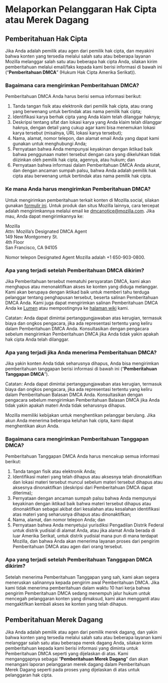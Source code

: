 # Melaporkan Pelanggaran Hak Cipta atau Merek Dagang

## Pemberitahuan Hak Cipta

Jika Anda adalah pemilik atau agen dari pemilik hak cipta, dan meyakini bahwa konten yang tersedia melalui salah satu atau beberapa layanan Mozilla melanggar salah satu atau beberapa hak cipta Anda, silakan kirim pemberitahuan melalui email/faks kepada kami berisi informasi di bawah ini (“**Pemberitahuan DMCA**” (Hukum Hak Cipta Amerika Serikat)).

### Bagaimana cara mengirimkan Pemberitahuan DMCA?

Pemberitahuan DMCA Anda harus berisi semua informasi berikut:

1. Tanda tangan fisik atau elektronik dari pemilik hak cipta, atau orang yang berwenang untuk bertindak atas nama pemilik hak cipta;
2. Identifikasi karya berhak cipta yang Anda klaim telah dilanggar haknya;
3. Deskripsi tentang sifat dan lokasi karya yang Anda klaim telah dilanggar haknya, dengan detail yang cukup agar kami bisa menemukan lokasi karya tersebut (misalnya, URL lokasi karya tersebut);
4. Nama, alamat, nomor telepon, dan alamat email Anda yang dapat kami gunakan untuk menghubungi Anda;
5. Pernyataan bahwa Anda mempunyai keyakinan dengan iktikad baik bahwa penggunaan materi tersebut dengan cara yang dikeluhkan tidak diizinkan oleh pemilik hak cipta, agennya, atau hukum; dan
6. Pernyataan bahwa informasi dalam Pemberitahuan DMCA Anda akurat, dan dengan ancaman sumpah palsu, bahwa Anda adalah pemilik hak cipta atau berwenang untuk bertindak atas nama pemilik hak cipta.

### Ke mana Anda harus mengirimkan Pemberitahuan DMCA?

Untuk mengirimkan pemberitahuan terkait konten di Mozilla.social, silakan gunakan [formulir ini](https://reports.mozilla.social/infringement-form). Untuk produk dan situs Mozilla lainnya, cara tercepat adalah mengirimkannya melalui email ke [dmcanotice@mozilla.com](mailto:dmcanotice@mozilla.com). Jika mau, Anda dapat mengirimkannya ke:

Mozilla  
Attn: Mozilla’s Designated DMCA Agent  
149 New Montgomery St.  
4th Floor  
San Francisco, CA 94105  

Nomor telepon Designated Agent Mozilla adalah +1 650-903-0800.

### Apa yang terjadi setelah Pemberitahuan DMCA dikirim?

Jika Pemberitahuan tersebut mematuhi persyaratan DMCA, kami akan menghapus atau menonaktifkan akses ke konten yang diduga melanggar. Kami akan berupaya dengan iktikad baik untuk memberi tahu terduga pelanggar tentang penghapusan tersebut, beserta salinan Pemberitahuan DMCA Anda. Kami juga dapat mengirimkan salinan Pemberitahuan DMCA Anda ke [Lumen](https://lumendatabase.org/) atau mempostingnya ke [halaman wiki](https://wiki.mozilla.org/Legal/Infringement_Notices) kami.

Catatan: Anda dapat dimintai pertanggungjawaban atas kerugian, termasuk biaya dan ongkos pengacara, jika ada representasi tertentu yang keliru dalam Pemberitahuan DMCA Anda. Konsultasikan dengan pengacara sebelum mengirimkan Pemberitahuan DMCA jika Anda tidak yakin apakah hak cipta Anda telah dilanggar.

### Apa yang terjadi jika Anda menerima Pemberitahuan DMCA?

Jika yakin konten Anda tidak seharusnya dihapus, Anda bisa mengirimkan pemberitahuan tanggapan berisi informasi di bawah ini (“**Pemberitahuan Tanggapan DMCA**”).

Catatan: Anda dapat dimintai pertanggungjawaban atas kerugian, termasuk biaya dan ongkos pengacara, jika ada representasi tertentu yang keliru dalam Pemberitahuan Balasan DMCA Anda. Konsultasikan dengan pengacara sebelum mengirimkan Pemberitahuan Balasan DMCA jika Anda tidak yakin apakah materi Anda tidak seharusnya dihapus.

Mozilla memiliki kebijakan untuk menghentikan pelanggar berulang. Jika akun Anda menerima beberapa keluhan hak cipta, kami dapat menghentikan akun Anda.

### Bagaimana cara mengirimkan Pemberitahuan Tanggapan DMCA?

Pemberitahuan Tanggapan DMCA Anda harus mencakup semua informasi berikut:

1. Tanda tangan fisik atau elektronik Anda;
2. Identifikasi materi yang telah dihapus atau aksesnya telah dinonaktifkan dan lokasi materi tersebut muncul sebelum materi tersebut dihapus atau aksesnya dinonaktifkan (deskripsi dari Pemberitahuan DMCA dapat diterima);
3. Pernyataan dengan ancaman sumpah palsu bahwa Anda mempunyai keyakinan dengan iktikad baik bahwa materi tersebut dihapus atau dinonaktifkan sebagai akibat dari kesalahan atau kesalahan identifikasi atas materi yang seharusnya dihapus atau dinonaktifkan;
4. Nama, alamat, dan nomor telepon Anda; dan
5. Pernyataan bahwa Anda menyetujui yurisdiksi Pengadilan Distrik Federal untuk distrik yudisial di alamat Anda, atau jika alamat Anda berada di luar Amerika Serikat, untuk distrik yudisial mana pun di mana terdapat Mozilla, dan bahwa Anda akan menerima layanan proses dari pengirim Pemberitahuan DMCA atau agen dari orang tersebut.

### Apa yang terjadi setelah Pemberitahuan Tanggapan DMCA dikirim?

Setelah menerima Pemberitahuan Tanggapan yang sah, kami akan segera meneruskan salinannya kepada pengirim awal Pemberitahuan DMCA. Jika kami tidak menerima pemberitahuan dalam waktu 10 hari kerja bahwa pengirim Pemberitahuan DMCA sedang menempuh jalur hukum untuk mencegah pelanggaran konten yang dimaksud, kami akan mengganti atau mengaktifkan kembali akses ke konten yang telah dihapus.

## Pemberitahuan Merek Dagang

Jika Anda adalah pemilik atau agen dari pemilik merek dagang, dan yakin bahwa konten yang tersedia melalui salah satu atau beberapa layanan kami melanggar salah satu atau beberapa merek dagang Anda, silakan kirim pemberitahuan kepada kami berisi informasi yang diminta untuk Pemberitahuan DMCA seperti yang dijelaskan di atas. Kami menganggapnya sebagai “**Pemberitahuan Merek Dagang**” dan akan menangani laporan pelanggaran merek dagang dalam Pemberitahuan Merek Dagang seperti pada proses yang dijelaskan di atas untuk pelanggaran hak cipta.

